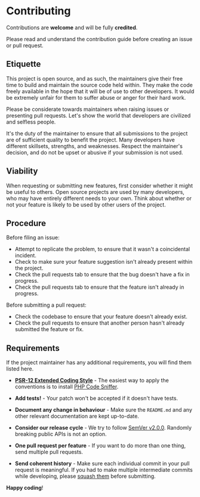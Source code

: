 # Contributing

Contributions are **welcome** and will be fully **credited**.

Please read and understand the contribution guide before creating an issue or pull request.

## Etiquette

This project is open source, and as such, the maintainers give their free time to build and maintain the source code held within. 
They make the code freely available in the hope that it will be of use to other developers. It would be extremely unfair 
for them to suffer abuse or anger for their hard work.

Please be considerate towards maintainers when raising issues or presenting pull requests. Let's show the world that 
developers are civilized and selfless people.

It's the duty of the maintainer to ensure that all submissions to the project are of sufficient quality to benefit the project. 
Many developers have different skillsets, strengths, and weaknesses. Respect the maintainer's decision, and do not be upset or 
abusive if your submission is not used.

## Viability

When requesting or submitting new features, first consider whether it might be useful to others. Open source projects are used 
by many developers, who may have entirely different needs to your own. Think about whether or not your feature is likely to be used 
by other users of the project.

## Procedure

Before filing an issue:

- Attempt to replicate the problem, to ensure that it wasn't a coincidental incident.
- Check to make sure your feature suggestion isn't already present within the project.
- Check the pull requests tab to ensure that the bug doesn't have a fix in progress.
- Check the pull requests tab to ensure that the feature isn't already in progress.

Before submitting a pull request:

- Check the codebase to ensure that your feature doesn't already exist.
- Check the pull requests to ensure that another person hasn't already submitted the feature or fix.

## Requirements

If the project maintainer has any additional requirements, you will find them listed here.

- **[PSR-12 Extended Coding Style](https://www.php-fig.org/psr/psr-12)** - The easiest way to apply the conventions is to install [PHP Code Sniffer](http://pear.php.net/package/PHP_CodeSniffer).

- **Add tests!** - Your patch won't be accepted if it doesn't have tests.

- **Document any change in behaviour** - Make sure the `README.md` and any other relevant documentation are kept up-to-date.

- **Consider our release cycle** - We try to follow [SemVer v2.0.0](http://semver.org/). Randomly breaking public APIs is not an option.

- **One pull request per feature** - If you want to do more than one thing, send multiple pull requests.

- **Send coherent history** - Make sure each individual commit in your pull request is meaningful. If you had to make multiple intermediate commits while developing, please [squash them](http://www.git-scm.com/book/en/v2/Git-Tools-Rewriting-History#Changing-Multiple-Commit-Messages) before submitting.

**Happy coding**!
